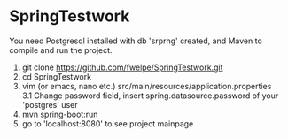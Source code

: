 # SpringTestwork
You need Postgresql installed with db 'srprng' created, and Maven to compile and run the project.
1. git clone https://github.com/fwelpe/SpringTestwork.git
2. cd SpringTestwork
3. vim (or emacs, nano etc.) src/main/resources/application.properties<br>
3.1 Change password field, insert spring.datasource.password of your 'postgres' user
4. mvn spring-boot:run
5. go to 'localhost:8080' to see project mainpage

